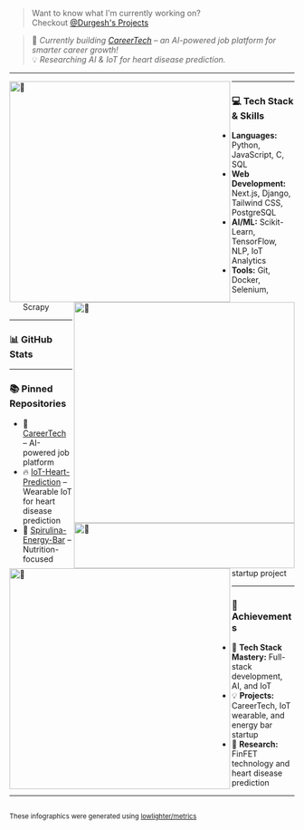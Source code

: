> Want to know what I'm currently working on?  
> Checkout [@Durgesh's Projects](https://github.com/Durgesh3805)

> 🚀 *Currently building [CareerTech](https://github.com/Inno-Yatra/CareerTech-Platform) – an AI-powered job platform for smarter career growth!*  
> 💡 *Researching AI & IoT for heart disease prediction.*  

---

[<img align="left" width="390" alt="🦑" src="https://github-readme-stats.vercel.app/api?username=Durgesh3805&show_icons=true&theme=radical">](#)
[<img align="right" width="390" alt="🦑" src="https://github-readme-streak-stats.herokuapp.com/?user=Durgesh3805&theme=radical">](#)
[<img align="right" width="390" height="80" alt="🦑" src="https://github-readme-stats.vercel.app/api/top-langs/?username=Durgesh3805&layout=compact&theme=radical">](#)

---

### 💻 **Tech Stack & Skills**
- **Languages:** Python, JavaScript, C, SQL  
- **Web Development:** Next.js, Django, Tailwind CSS, PostgreSQL  
- **AI/ML:** Scikit-Learn, TensorFlow, NLP, IoT Analytics  
- **Tools:** Git, Docker, Selenium, Scrapy  

---

### 📊 **GitHub Stats**
[<img align="left" width="390" alt="🦑" src="https://github-profile-trophy.vercel.app/?username=Durgesh3805&theme=darkhub&row=1&no-frame=true&margin-w=15">](#)

---

### 📚 **Pinned Repositories**
- 🚀 [CareerTech](https://github.com/Inno-Yatra/CareerTech-Platform) – AI-powered job platform  
- 🔥 [IoT-Heart-Prediction](https://github.com/Durgesh3805/IoT-Heart-Prediction) – Wearable IoT for heart disease prediction  
- 🎯 [Spirulina-Energy-Bar](https://github.com/Durgesh3805/Spirulina-Energy-Bar) – Nutrition-focused startup project  

---

### 🎯 **Achievements**
- 🥇 **Tech Stack Mastery:** Full-stack development, AI, and IoT  
- 💡 **Projects:** CareerTech, IoT wearable, and energy bar startup  
- 🚀 **Research:** FinFET technology and heart disease prediction  

---

[<img width="100%" height="1" alt="🦑" src="https://gist.githubusercontent.com/lowlighter/3c6eaedf50273adfb7a510822672f570/raw/placeholder.svg">](#)

<sub>These infographics were generated using [lowlighter/metrics](https://github.com/lowlighter/metrics)</sub>
